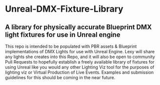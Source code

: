 # Unreal-DMX-Fixture-Library
## A library for physically accurate Blueprint DMX light fixtures for use in Unreal engine

This repo is intended to be populated with PBR assets & Blueprint implementations of DMX Lights for use with Unreal Engine. Lexy will share any lights she creates into this Repo, and it will also be open to community Pull Requests to hopefully establish a freely available library of fixtures for using Unreal like you would any other Lighting Viz tool for the purposes of lighting viz or Virtual Production of Live Events. Examples and submission guidelines for this should be coming in the near future.
